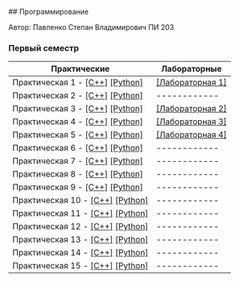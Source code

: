 ﻿﻿## Программирование

Автор: Павленко Степан Владимирович ПИ 203

### Первый семестр

| Практические | Лабораторные |
| ------------ | ------------ |
| Практическая 1 - [[C++]](https://github.com/BORGERone/Programming/blob/master/Practice/01/C%2B%2B/zadanie%201/zadanie%201/zadanie%201.cpp) [[Python]](https://github.com/BORGERone/Programming/blob/master/Practice/01/Python/zadanie%201.py) | [[Лабораторная 1]](https://github.com/BORGERone/Programming/tree/master/Lab/01) |
| Практическая 2 - [[C++]](https://github.com/BORGERone/Programming/blob/master/Practice/02/C%2B%2B/zadanie2/zadanie2/zadanie2.cpp) [[Python]](https://github.com/BORGERone/Programming/blob/master/Practice/02/Python/zadanie%202.py) | ------------ |
| Практическая 3 - [[C++]](https://github.com/BORGERone/Programming/blob/master/Practice/03/C%2B%2B/zadanie%203/zadanie%203/zadanie%203.cpp) [[Python]](https://github.com/BORGERone/Programming/blob/master/Practice/03/Python/zadanie%203/zadanie%203/zadanie_3.py) | [[Лабораторная 2]](https://github.com/BORGERone/Programming/tree/master/Lab/02) |
| Практическая 4 - [[C++]](https://github.com/BORGERone/Programming/blob/master/Practice/04/C%2B%2B/zadanie%204/zadanie%204/zadanie%204.cpp) [[Python]](https://github.com/BORGERone/Programming/blob/master/Practice/04/Python/zadanie%204/zadanie%204/zadanie_4.py) | [[Лабораторная 3]](https://github.com/BORGERone/Programming/tree/master/Lab/03) |
| Практическая 5 - [[C++]](https://github.com/BORGERone/Programming/blob/master/Practice/05/C%2B%2B/zadanie%205/zadanie%205/zadanie%205.cpp) [[Python]](https://github.com/BORGERone/Programming/blob/master/Practice/05/Python/zadanie%205p/zadanie%205p/zadanie_5p.py) | [[Лабораторная 4]](https://github.com/BORGERone/Programming/tree/master/Lab/04) |
| Практическая 6 - [[C++]](https://github.com/BORGERone/Programming/blob/master/Practice/06/C%2B%2B/zadanie%206/zadanie%206/zadanie%206.cpp) [[Python]](https://github.com/BORGERone/Programming/blob/master/Practice/06/Python/zadanie%206py/zadanie%206py/zadanie_6py.py) | ------------ |
| Практическая 7 - [[C++]](https://github.com/BORGERone/Programming/blob/master/Practice/07/C%2B%2B/zadanie%206c/zadanie%206c/zadanie%206c.cpp) [[Python]](https://github.com/BORGERone/Programming/blob/master/Practice/07/Python/zadanie%207py/zadanie%207py/zadanie_7py.py) | ------------ |
| Практическая 8 - [[C++]](https://github.com/BORGERone/Programming/blob/master/Practice/08/C%2B%2B/zadanie%208/zadanie%208/zadanie%208.cpp) [[Python]]() | ------------ |
| Практическая 9 - [[C++]](https://github.com/BORGERone/Programming/blob/master/Practice/08/C%2B%2B/zadanie%208/zadanie%208/zadanie%208.cpp) [[Python]](https://github.com/BORGERone/Programming/blob/master/Practice/08/Python/Zadanie%208.py) | ------------ |
| Практическая 10 - [[C++]]() [[Python]]() | ------------ |
| Практическая 11 - [[C++]](https://github.com/BORGERone/Programming/blob/master/Practice/11/C%2B%2B/zadanie%2011/zadanie%2012/zadanie%2012.cpp) [[Python]](https://github.com/BORGERone/Programming/blob/master/Practice/11/Python/zadanie%2011/zadanie%2011/zadanie_11.py) | ------------ |
| Практическая 12 - [[C++]](https://github.com/BORGERone/Programming/blob/master/Practice/12/C%2B%2B/zadanie%2012c/zadanie%2012c/zadanie%2012c.cpp) [[Python]](https://github.com/BORGERone/Programming/blob/master/Practice/12/Python/zadanie%2012.py) | ------------ |
| Практическая 13 - [[C++]](https://github.com/BORGERone/Programming/blob/master/Practice/13/C%2B%2B/zadanie%2013/zadanie%2013/zadanie%2013.cpp) [[Python]](https://github.com/BORGERone/Programming/blob/master/Practice/13/Python/zadanie%2013p/zadanie%2013p/zadanie_13p.py) | ------------ |
| Практическая 14 - [[C++]](https://github.com/BORGERone/Programming/blob/master/Practice/14/C%2B%2B/zadanie%2014/zadanie%2014/zadanie%2014.cpp) [[Python]](https://github.com/BORGERone/Programming/blob/master/Practice/14/Python/zadanie%2014p/zadanie%2014p/zadanie_14p.py) | ------------ |
| Практическая 15 - [[C++]](https://github.com/BORGERone/Programming/blob/master/Practice/15/C%2B%2B/zadanie%2015c/zadanie%2015c/zadanie%2015c.cpp) [[Python]](https://github.com/BORGERone/Programming/blob/master/Practice/15/Python/zadanie%2015py/zadanie%2015py/zadanie_15py.py) | ------------ |
